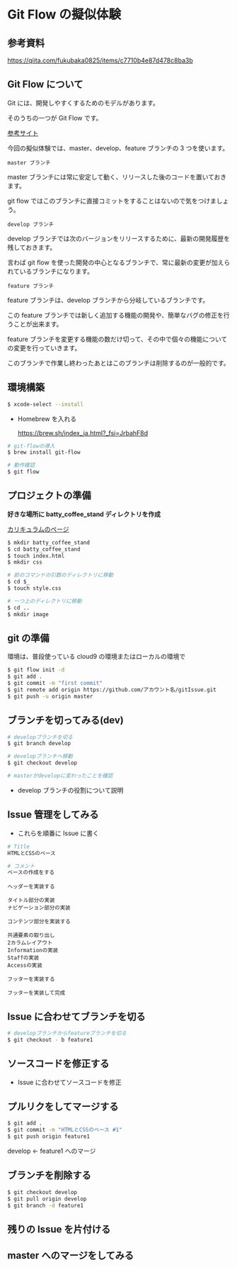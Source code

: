 # Git Flow の擬似体験

## 参考資料

https://qiita.com/fukubaka0825/items/c7710b4e87d478c8ba3b

## Git Flow について

Git には、開発しやすくするためのモデルがあります。

そのうちの一つが Git Flow です。

[参考サイト](https://www.sejuku.net/blog/74224)

今回の擬似体験では、master、develop、feature ブランチの 3 つを使います。

`master ブランチ`

master ブランチには常に安定して動く、リリースした後のコードを置いておきます。

git flow ではこのブランチに直接コミットをすることはないので気をつけましょう。

`develop ブランチ`

develop ブランチでは次のバージョンをリリースするために、最新の開発履歴を残しておきます。

言わば git flow を使った開発の中心となるブランチで、常に最新の変更が加えられているブランチになります。

`feature ブランチ`

feature ブランチは、develop ブランチから分岐しているブランチです。

この feature ブランチでは新しく追加する機能の開発や、簡単なバグの修正を行うことが出来ます。

feature ブランチを変更する機能の数だけ切って、その中で個々の機能についての変更を行っていきます。

このブランチで作業し終わったあとはこのブランチは削除するのが一般的です。

## 環境構築

```zsh
$ xcode-select --install
```

- Homebrew を入れる

  https://brew.sh/index_ja.html?_fsi=JrbahF8d

```zsh
# git-flowの導入
$ brew install git-flow

# 動作確認
$ git flow
```

## プロジェクトの準備

**好きな場所に batty_coffee_stand ディレクトリを作成**

[カリキュラムのページ](https://tech-boost.jp/common/books/344)

```zsh
$ mkdir batty_coffee_stand
$ cd batty_coffee_stand
$ touch index.html
$ mkdir css

# 前のコマンドの引数のディレクトリに移動
$ cd $_
$ touch style.css

# 一つ上のディレクトリに移動
$ cd ..
$ mkdir image

```

## git の準備

環境は、普段使っている cloud9 の環境またはローカルの環境で

```zsh
$ git flow init -d
$ git add .
$ git commit -m "first commit"
$ git remote add origin https://github.com/アカウント名/gitIssue.git
$ git push -u origin master
```

## ブランチを切ってみる(dev)

```zsh
# developブランチを切る
$ git branch develop

# developブランチへ移動
$ git checkout develop

# masterがdevelopに変わったことを確認

```

- develop ブランチの役割について説明

## Issue 管理をしてみる

- これらを順番に Issue に書く

```zsh
# Title
HTMLとCSSのベース

# コメント
ベースの作成をする
```

```
ヘッダーを実装する

タイトル部分の実装
ナビゲーション部分の実装
```

```
コンテンツ部分を実装する

共通要素の取り出し
2カラムレイアウト
Informationの実装
Staffの実装
Accessの実装
```

```
フッターを実装する

フッターを実装して完成
```

## Issue に合わせてブランチを切る

```zsh
# developブランチからfeatureブランチを切る
$ git checkout - b feature1
```

## ソースコードを修正する

- Issue に合わせてソースコードを修正

## プルリクをしてマージする

```zsh
$ git add .
$ git commit -m "HTMLとCSSのベース #1"
$ git push origin feature1
```

develop <- feature1 へのマージ

## ブランチを削除する

```zsh
$ git checkout develop
$ git pull origin develop
$ git branch -d feature1
```

## 残りの Issue を片付ける

## master へのマージをしてみる
